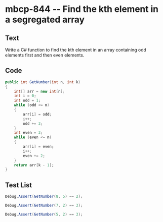 # mbcp-844 -- Find the kth element in a segregated array

## Text

Write a C# function to find the kth element in an array containing odd elements first and then even elements.

## Code

```csharp
public int GetNumber(int n, int k) 
{ 
    int[] arr = new int[n]; 
    int i = 0; 
    int odd = 1; 
    while (odd <= n) 
    { 
        arr[i] = odd; 
        i++; 
        odd += 2; 
    } 
    int even = 2; 
    while (even <= n) 
    { 
        arr[i] = even; 
        i++; 
        even += 2; 
    } 
    return arr[k - 1]; 
}
```

## Test List

```csharp
Debug.Assert(GetNumber(8, 5) == 2);
```

```csharp
Debug.Assert(GetNumber(7, 2) == 3);
```

```csharp
Debug.Assert(GetNumber(5, 2) == 3);
```
